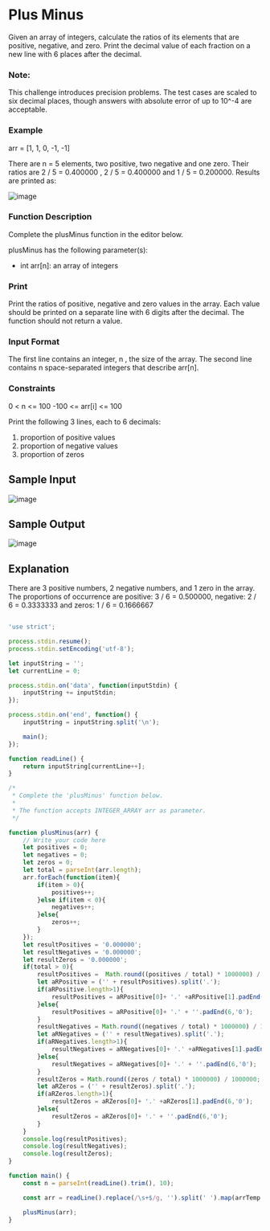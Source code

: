 # Plus Minus

Given an array of integers, calculate the ratios of its elements that are positive, negative, and zero. 
Print the decimal value of each fraction on a new line with 6 places after the decimal.


### Note: 
This challenge introduces precision problems. The test cases are scaled to six decimal places, though answers with absolute error of up to 10^-4 are acceptable.

### Example

arr = [1, 1, 0, -1, -1]

There are n = 5 elements, two positive, two negative and one zero. Their ratios are 2 / 5 = 0.400000 , 2 / 5 = 0.400000 and 1 / 5 = 0.200000. Results are printed as:

![image](https://user-images.githubusercontent.com/23621801/179796933-373b1b7d-b9d2-4ad4-81e4-3b35f489fd64.png)

### Function Description

Complete the plusMinus function in the editor below.

plusMinus has the following parameter(s):

* int arr[n]: an array of integers

### Print

Print the ratios of positive, negative and zero values in the array. Each value should be printed on a separate line with 6  digits after the decimal. 
The function should not return a value.

### Input Format

The first line contains an integer, n , the size of the array.
The second line contains n space-separated integers that describe arr[n].

### Constraints


0 < n <= 100
-100 <= arr[i] <= 100


Print the following 3 lines, each to 6 decimals:


1. proportion of positive values
2. proportion of negative values
3. proportion of zeros


## Sample Input

![image](https://user-images.githubusercontent.com/23621801/179798366-6bd20d63-5207-414f-b135-fe1e7f234dbc.png)


## Sample Output

![image](https://user-images.githubusercontent.com/23621801/179798961-f8cb50c7-4d71-468b-9b51-a2963138f9cc.png)


## Explanation


There are 3 positive numbers, 2 negative numbers, and  1 zero in the array.
The proportions of occurrence are positive: 3 / 6 = 0.500000, negative: 2 / 6 = 0.3333333 and zeros: 1 / 6 = 0.1666667




```js

'use strict';

process.stdin.resume();
process.stdin.setEncoding('utf-8');

let inputString = '';
let currentLine = 0;

process.stdin.on('data', function(inputStdin) {
    inputString += inputStdin;
});

process.stdin.on('end', function() {
    inputString = inputString.split('\n');

    main();
});

function readLine() {
    return inputString[currentLine++];
}

/*
 * Complete the 'plusMinus' function below.
 *
 * The function accepts INTEGER_ARRAY arr as parameter.
 */

function plusMinus(arr) {
    // Write your code here
    let positives = 0;
    let negatives = 0;
    let zeros = 0;
    let total = parseInt(arr.length);
    arr.forEach(function(item){
        if(item > 0){
            positives++;
        }else if(item < 0){
            negatives++;
        }else{
            zeros++;
        }
    });
    let resultPositives = '0.000000';
    let resultNegatives = '0.000000';
    let resultZeros = '0.000000';
    if(total > 0){
        resultPositives =  Math.round((positives / total) * 1000000) / 1000000;    
        let aRPositive = ('' + resultPositives).split('.');
        if(aRPositive.length>1){
            resultPositives = aRPositive[0]+ '.' +aRPositive[1].padEnd(6,'0');
        }else{
            resultPositives = aRPositive[0]+ '.' + ''.padEnd(6,'0');
        }
        resultNegatives = Math.round((negatives / total) * 1000000) / 1000000;
        let aRNegatives = ('' + resultNegatives).split('.');
        if(aRNegatives.length>1){
            resultNegatives = aRNegatives[0]+ '.' +aRNegatives[1].padEnd(6,'0');
        }else{
            resultNegatives = aRNegatives[0]+ '.' + ''.padEnd(6,'0');
        }
        resultZeros = Math.round((zeros / total) * 1000000) / 1000000;
        let aRZeros = ('' + resultZeros).split('.');
        if(aRZeros.length>1){
            resultZeros = aRZeros[0]+ '.' +aRZeros[1].padEnd(6,'0');
        }else{
            resultZeros = aRZeros[0]+ '.' + ''.padEnd(6,'0');
        }
    }
    console.log(resultPositives);
    console.log(resultNegatives);
    console.log(resultZeros);
}

function main() {
    const n = parseInt(readLine().trim(), 10);

    const arr = readLine().replace(/\s+$/g, '').split(' ').map(arrTemp => parseInt(arrTemp, 10));

    plusMinus(arr);
}




```
